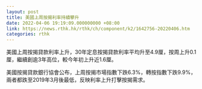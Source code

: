 ```yaml
---
layout: post
title: 美國上周按揭利率持續攀升
date: 2022-04-06 19:19:09.000000000 +08:00
link: https://news.rthk.hk/rthk/ch/component/k2/1642756-20220406.htm
categories: rthk
---
```


美國上周按揭貸款利率上升，30年定息按揭貸款利率平均升至4.9厘，按周上升0.1厘，繼續創逾3年高位，較今年初上升近1.6厘。

美國按揭貸款銀行協會公布，上周按揭市場指數下跌6.3%，轉按指數下跌9.9%，兩者都跌至2019年3月後最低，反映利率上升打擊按揭需求。
